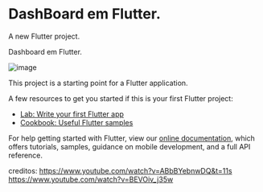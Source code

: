# DashBoard em Flutter.
A new Flutter project.

Dashboard em Flutter.

![image](https://user-images.githubusercontent.com/35712346/95238769-5e3c2200-07e0-11eb-9d79-be6efaed194b.png)




This project is a starting point for a Flutter application.

A few resources to get you started if this is your first Flutter project:

- [Lab: Write your first Flutter app](https://flutter.dev/docs/get-started/codelab)
- [Cookbook: Useful Flutter samples](https://flutter.dev/docs/cookbook)

For help getting started with Flutter, view our
[online documentation](https://flutter.dev/docs), which offers tutorials,
samples, guidance on mobile development, and a full API reference.

creditos:
https://www.youtube.com/watch?v=ABbBYebnwDQ&t=11s
https://www.youtube.com/watch?v=BEVOiv_j35w



